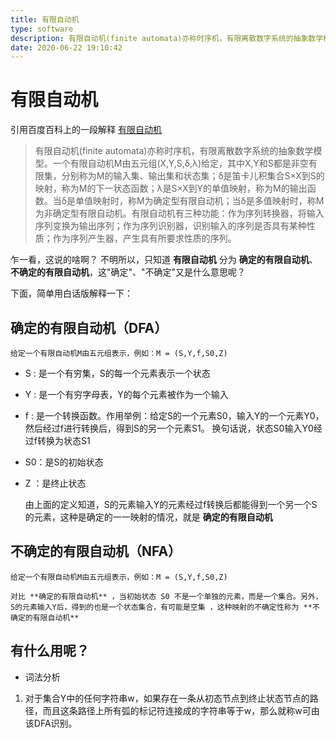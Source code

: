 ```yaml
---
title: 有限自动机
type: software
description: 有限自动机(finite automata)亦称时序机，有限离散数字系统的抽象数学模型。一个有限自动机M由五元组(X,Y,S,δ,λ)给定，其中X,Y和S都是非空有限集...
date: 2020-06-22 19:10:42
---
```


# 有限自动机

引用百度百科上的一段解释 [有限自动机](https://baike.baidu.com/item/%E6%9C%89%E9%99%90%E8%87%AA%E5%8A%A8%E6%9C%BA/8700995?fr=aladdin)

>有限自动机(finite automata)亦称时序机，有限离散数字系统的抽象数学模型。一个有限自动机M由五元组(X,Y,S,δ,λ)给定，其中X,Y和S都是非空有限集，分别称为M的输入集、输出集和状态集；δ是笛卡儿积集合S×X到S的映射，称为M的下一状态函数；λ是S×X到Y的单值映射，称为M的输出函数。当δ是单值映射时，称M为确定型有限自动机；当δ是多值映射时，称M为非确定型有限自动机。有限自动机有三种功能：作为序列转换器，将输入序列变换为输出序列；作为序列识别器，识别输入的序列是否具有某种性质；作为序列产生器，产生具有所要求性质的序列。

乍一看，这说的啥啊？ 不明所以，只知道 **有限自动机** 分为 **确定的有限自动机**、**不确定的有限自动机**，这"确定"、"不确定"又是什么意思呢？

下面，简单用白话版解释一下：

## 确定的有限自动机（DFA）

    给定一个有限自动机M由五元组表示，例如：M = (S,Y,f,S0,Z)

* S : 是一个有穷集，S的每一个元素表示一个状态
* Y : 是一个有穷字母表，Y的每个元素被作为一个输入
* f : 是一个转换函数。作用举例：给定S的一个元素S0，输入Y的一个元素Y0，然后经过f进行转换后，得到S的另一个元素S1。 换句话说，状态S0输入Y0经过f转换为状态S1
* S0：是S的初始状态
* Z ：是终止状态

    由上面的定义知道，S的元素输入Y的元素经过f转换后都能得到一个另一个S的元素，这种是确定的一一映射的情况，就是 **确定的有限自动机**

## 不确定的有限自动机（NFA）

    给定一个有限自动机M由五元组表示，例如：M = (S,Y,f,S0,Z)

    对比 **确定的有限自动机** ，当初始状态 S0 不是一个单独的元素，而是一个集合。另外，S的元素输入Y后，得到的也是一个状态集合，有可能是空集 ，这种映射的不确定性称为 **不确定的有限自动机**

## 有什么用呢？

* 词法分析

1. 对于集合Y中的任何字符串w，如果存在一条从初态节点到终止状态节点的路径，而且这条路径上所有弧的标记符连接成的字符串等于w，那么就称w可由该DFA识别。

